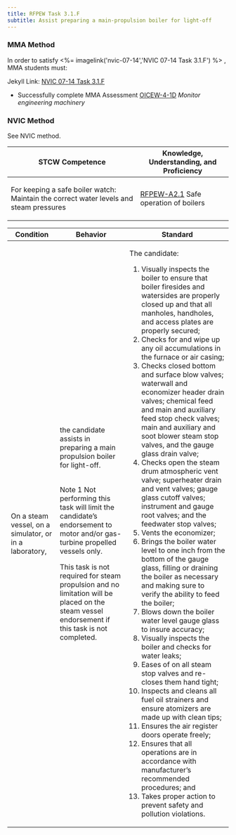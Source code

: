 ```yaml
---
title: RFPEW Task 3.1.F 
subtitle: Assist preparing a main-propulsion boiler for light-off
---
```



### MMA Method

In order to satisfy <%= imagelink('nvic-07-14','NVIC 07-14  Task  3.1.F') %> , MMA students must:

Jekyll Link: [NVIC 07-14  Task  3.1.F](/stcw23/assets/images/nvic-07-14.pdf)

* Successfully complete MMA Assessment  [OICEW-4-1D](OICEW-4-1D) *Monitor engineering machinery*


### NVIC Method

<a onclick="togglevisibility('nvic_methods')" >See NVIC method.</a>

<div id='nvic_methods' class='hide'>

<table>
<thead>
<tr>
<th class='forty'> STCW Competence </th>
<th class='sixty'> Knowledge, Understanding, and Proficiency </th>
</tr>
</thead>




<tbody>
<tr><td markdown='1'>

For keeping a safe boiler watch: Maintain the correct water levels and steam pressures

</td><td markdown='1'>

[RFPEW-A2.1](../../tables/34.html#RFPEW-A2.1) Safe operation of boilers

</td></tr>


</tbody>
</table>


<table>
<thead>
<tr><th class='twenty'>  Condition </th><th class='twenty'> Behavior </th><th  class='sixty'>Standard </th></tr>
</thead>
<tbody >



<tr><td markdown='1'>

On a steam vessel, on a simulator, or in a laboratory,

</td><td markdown='1'>

the candidate assists in preparing a main propulsion boiler for light-off.

<br>

<div class="tooltip">Note 1
<span class="tooltiptext">
Not performing this task will limit the candidate’s endorsement to motor and/or gas-turbine propelled vessels only.

This task is not required for steam propulsion and no limitation will be placed on the steam vessel endorsement if this task is not completed.
</span>
</div>


</td><td markdown='1'>

The candidate:

1. Visually inspects the boiler to ensure that boiler firesides and watersides are properly closed up and that all manholes, handholes, and access plates are properly secured;
2. Checks for and wipe up any oil accumulations in the furnace or air casing;
3. Checks closed bottom and surface blow valves; waterwall and economizer header drain valves; chemical feed and main and auxiliary feed stop check valves; main and auxiliary and soot blower steam stop valves, and the gauge glass drain valve;
4. Checks open the steam drum atmospheric vent valve; superheater drain and vent valves; gauge glass cutoff valves; instrument and gauge root valves; and the feedwater stop valves;
5. Vents the economizer;
6. Brings the boiler water level to one inch from the bottom of the gauge glass, filling or draining the boiler as necessary and making sure to verify the ability to feed the boiler;
7. Blows down the boiler water level gauge glass to insure accuracy;
8. Visually inspects the boiler and checks for water leaks;
9. Eases of on all steam stop valves and re-closes them hand tight;
10. Inspects and cleans all fuel oil strainers and ensure atomizers are made up with clean tips;
11. Ensures the air register doors operate freely;
12. Ensures that all operations are in accordance with manufacturer’s recommended procedures; and
13. Takes proper action to prevent safety and pollution violations.

</td></tr>
</tbody>
</table>
</div>
